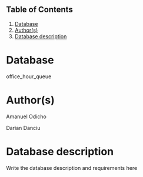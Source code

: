 ## Table of Contents
1. [Database](#database)
2. [Author(s)](#author)
3. [Database description](#description)


# Database
office_hour_queue

# Author(s)
Amanuel Odicho

Darian Danciu

# Database description
Write the database description and requirements here
